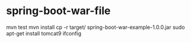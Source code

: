 # spring-boot-war-file
mvn test
mvn install
cp -r target/ spring-boot-war-example-1.0.0.jar
 sudo apt-get install tomcat9
  ifconfig
  
